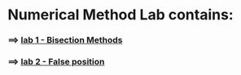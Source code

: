 # Numerical Method Lab contains:

### ==> [lab 1 - Bisection Methods]()


### ==> [lab 2 - False position]()
